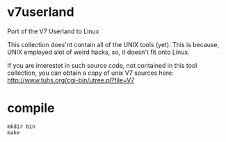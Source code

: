 # v7userland
Port of the V7 Userland to Linux

This collection does'nt contain all of the UNIX tools (yet). This is because,
UNIX employed alot of weird hacks, so, it doesn't fit onto Linux.

If you are interestet in such source code, not contained in this tool collection, you
can obtain a copy of unix V7 sources here: http://www.tuhs.org/cgi-bin/utree.pl?file=V7

# compile

```
mkdir bin
make
```
